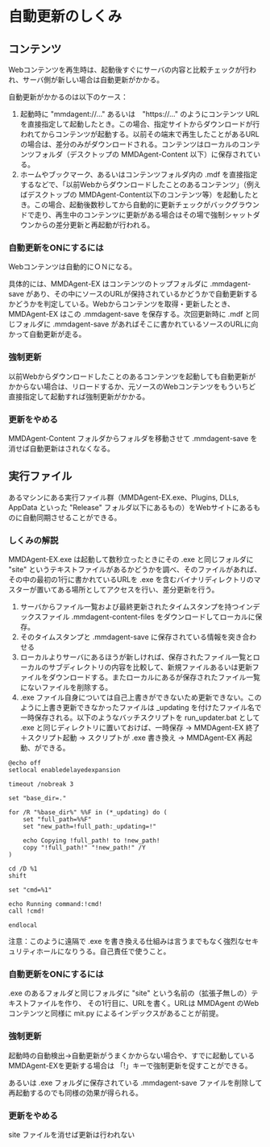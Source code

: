 # 自動更新のしくみ

## コンテンツ

Webコンテンツを再生時は、起動後すぐにサーバの内容と比較チェックが行われ、サーバ側が新しい場合は自動更新がかかる。

自動更新がかかるのは以下のケース：

1. 起動時に "mmdagent://..." あるいは　"https://..." のようにコンテンツ URL を直接指定して起動したとき。この場合、指定サイトからダウンロードが行われてからコンテンツが起動する。以前その端末で再生したことがあるURLの場合は、差分のみがダウンロードされる。コンテンツはローカルのコンテンツフォルダ（デスクトップの MMDAgent-Content 以下）に保存されている。
2. ホームやブックマーク、あるいはコンテンツフォルダ内の .mdf を直接指定するなどで、「以前Webからダウンロードしたことのあるコンテンツ」（例えばデスクトップの MMDAgent-Content以下のコンテンツ等）を起動したとき。この場合、起動後数秒してから自動的に更新チェックがバックグラウンドで走り、再生中のコンテンツに更新がある場合はその場で強制シャットダウンからの差分更新と再起動が行われる。

### 自動更新をONにするには

Webコンテンツは自動的にＯＮになる。

具体的には、MMDAgent-EX はコンテンツのトップフォルダに .mmdagent-save があり、その中にソースのURLが保持されているかどうかで自動更新するかどうかを判定している。Webからコンテンツを取得・更新したとき、MMDAgent-EX はこの .mmdagent-save を保存する。次回更新時に .mdf と同じフォルダに .mmdagent-save があればそこに書かれているソースのURLに向かって自動更新が走る。

### 強制更新

以前Webからダウンロードしたことのあるコンテンツを起動しても自動更新がかからない場合は、リロードするか、元ソースのWebコンテンツをもういちど直接指定して起動すれば強制更新がかかる。

### 更新をやめる

MMDAgent-Content フォルダからフォルダを移動させて .mmdagent-save を消せば自動更新はされなくなる。

## 実行ファイル

あるマシンにある実行ファイル群（MMDAgent-EX.exe、Plugins, DLLs, AppData といった "Release" フォルダ以下にあるもの）をWebサイトにあるものに自動同期させることができる。

### しくみの解説

MMDAgent-EX.exe は起動して数秒立ったときにその .exe と同じフォルダに "site" というテキストファイルがあるかどうかを調べ、そのファイルがあれば、その中の最初の1行に書かれているURLを .exe を含むバイナリディレクトリのマスターが置いてある場所としてアクセスを行い、差分更新を行う。

1. サーバからファイル一覧および最終更新されたタイムスタンプを持つインデックスファイル .mmdagent-content-files をダウンロードしてローカルに保存。
2. そのタイムスタンプと .mmdagent-save に保存されている情報を突き合わせる
3. ローカルよりサーバにあるほうが新しければ、保存されたファイル一覧とローカルのサブディレクトリの内容を比較して、新規ファイルあるいは更新ファイルをダウンロードする。またローカルにあるが保存されたファイル一覧にないファイルを削除する。
4. .exe ファイル自身については自己上書きができないため更新できない。このように上書き更新できなかったファイルは _updating を付けたファイル名で一時保存される。以下のようなバッチスクリプトを run_updater.bat として .exe と同じディレクトリに置いておけば、一時保存 → MMDAgent-EX 終了＋スクリプト起動 → スクリプトが .exe 書き換え → MMDAgent-EX 再起動、ができる。

```text
@echo off
setlocal enabledelayedexpansion

timeout /nobreak 3

set "base_dir=."

for /R "%base_dir%" %%F in (*_updating) do (
    set "full_path=%%F"
    set "new_path=!full_path:_updating=!"

    echo Copying !full_path! to !new_path!
    copy "!full_path!" "!new_path!" /Y
)

cd /D %1
shift

set "cmd=%1"

echo Running command:!cmd!
call !cmd!

endlocal

```

注意：このように遠隔で .exe を書き換える仕組みは言うまでもなく強烈なセキュリティホールになりうる。自己責任で使うこと。

### 自動更新をONにするには

.exe のあるフォルダと同じフォルダに "site" という名前の（拡張子無しの）テキストファイルを作り、
その1行目に、URLを書く。URLは MMDAgent のWebコンテンツと同様に mit.py によるインデックスがあることが前提。

### 強制更新

起動時の自動検出→自動更新がうまくかからない場合や、すでに起動しているMMDAgent-EXを更新する場合は 「!」キーで強制更新を促すことができる。

あるいは .exe フォルダに保存されている .mmdagent-save ファイルを削除して再起動するのでも同様の効果が得られる。

### 更新をやめる

site ファイルを消せば更新は行われない
